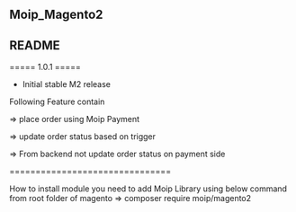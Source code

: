 Moip_Magento2
-------------
  README
-------------

===== 1.0.1 =====
 * Initial stable M2 release
 
 Following Feature contain
 
 => place order using Moip Payment
 
 => update order status based on trigger
 
 => From backend not update order status on payment side

===============================

How to install module
you need to add Moip Library using below command from root folder of magento
=> composer require moip/magento2


